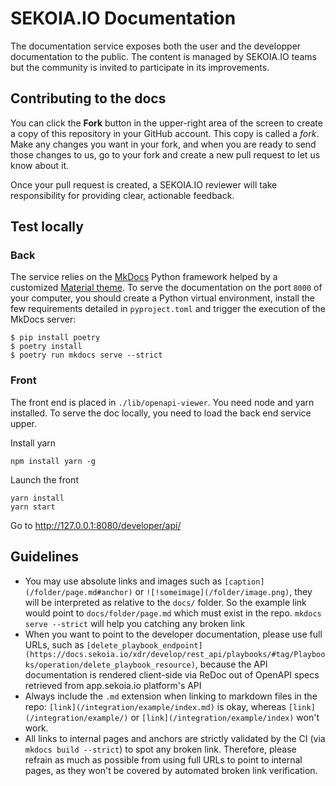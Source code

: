 # SEKOIA.IO Documentation

The documentation service exposes both the user and the developper documentation to the public. The content is managed by SEKOIA.IO teams but the community is invited to participate in its improvements.

## Contributing to the docs

You can click the **Fork** button in the upper-right area of the screen to create a copy of this repository in your GitHub account. This copy is called a *fork*. Make any changes you want in your fork, and when you are ready to send those changes to us, go to your fork and create a new pull request to let us know about it.

Once your pull request is created, a SEKOIA.IO reviewer will take responsibility for providing clear, actionable feedback.

## Test locally

### Back
The service relies on the [MkDocs](https://www.mkdocs.org/) Python framework helped by a customized [Material theme](https://squidfunk.github.io/mkdocs-material/). To serve the documentation on the port `8000` of your computer, you should create a Python virtual environment, install the few requirements detailed in `pyproject.toml` and trigger the execution of the MkDocs server:

```shell
$ pip install poetry
$ poetry install
$ poetry run mkdocs serve --strict
```

### Front
The front end is placed in `./lib/openapi-viewer`. You need node and yarn installed.
To serve the doc locally, you need to load the back end service upper.

Install yarn
```shell
npm install yarn -g
```

Launch the front
 ```shell
 yarn install
 yarn start
```

Go to http://127.0.0.1:8080/developer/api/

## Guidelines

* You may use absolute links and images such as `[caption](/folder/page.md#anchor)` or `![!someimage](/folder/image.png)`, they will be interpreted as relative to the `docs/` folder. So the example link would point to `docs/folder/page.md` which must exist in the repo. `mkdocs serve --strict` will help you catching any broken link
* When you want to point to the developer documentation, please use full URLs, such as `[delete_playbook_endpoint](https://docs.sekoia.io/xdr/develop/rest_api/playbooks/#tag/Playbooks/operation/delete_playbook_resource)`, because the API documentation is rendered client-side via ReDoc out of OpenAPI specs retrieved from app.sekoia.io platform's API
* Always include the `.md` extension when linking to markdown files in the repo: `[link](/integration/example/index.md)` is okay, whereas `[link](/integration/example/)` or `[link](/integration/example/index)` won't work.
* All links to internal pages and anchors are strictly validated by the CI (via `mkdocs build --strict`) to spot any broken link. Therefore, please refrain as much as possible from using full URLs to point to internal pages, as they won't be covered by automated broken link verification.
